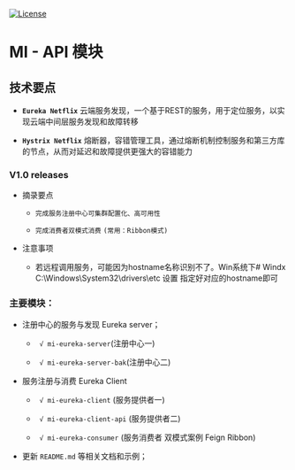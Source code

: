 [![License](https://img.shields.io/badge/license-MIT-blue.svg)](http://blog.csdn.net/fjnpysh)

# MI - API 模块  

## 技术要点

- **`Eureka Netflix`** 云端服务发现，一个基于REST的服务，用于定位服务，以实现云端中间层服务发现和故障转移

- **`Hystrix Netflix`** 熔断器，容错管理工具，通过熔断机制控制服务和第三方库的节点，从而对延迟和故障提供更强大的容错能力

### V1.0 releases

- 摘录要点
  
  - `完成服务注册中心可集群配置化、高可用性`
  
  - `完成消费者双模式消费` `(常用：Ribbon模式)`
  
  
- 注意事项 
  
  - 若远程调用服务，可能因为hostname名称识别不了。Win系统下# Windx C:\Windows\System32\drivers\etc 设置 指定好对应的hostname即可
  

### 主要模块：

- 注册中心的服务与发现 Eureka server；
  
   - ` √ mi-eureka-server`(注册中心一)
   
   - ` √ mi-eureka-server-bak`(注册中心二)
   
- 服务注册与消费 Eureka Client

   - ` √ mi-eureka-client` (服务提供者一)
   
   - ` √ mi-eureka-client-api` (服务提供者二)
   
   - ` √ mi-eureka-consumer` (服务消费者 双模式案例 Feign Ribbon)
    
- 更新 `README.md` 等相关文档和示例；
